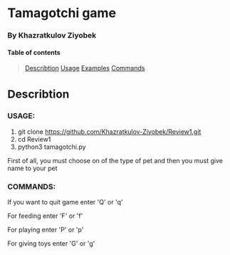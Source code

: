 # Tamagotchi game



### By Khazratkulov Ziyobek


#### Table of contents
>[Describtion](#describtion)
>[Usage](#usage)
>[Examples](#exam)
>[Commands](#command)


<a name="describtion"><h3>Describtion</h3></a>
---------------------------------------


### USAGE:

1. git clone https://github.com/Khazratkulov-Ziyobek/Review1.git
2. cd Review1
3. python3 tamagotchi.py



First of all, you must choose on of the type of pet and then you must give name to your pet

### COMMANDS:

If you want to quit game enter 'Q' or 'q'

For feeding enter 'F' or 'f'

For playing enter 'P' or 'p'

For giving toys enter 'G' or 'g'
